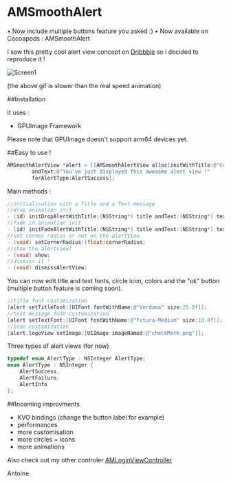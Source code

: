 AMSmoothAlert
==================
• Now include multiple buttons feature you asked :)
• Now available on Cocoapods : AMSmoothAlert

I saw this pretty cool alert view concept on [Dribbble](https://dribbble.com/shots/1523277-Success-Popup-for-Handybook-New-App-GIF?list=users&offset=0) so i decided to reproduce it !

![Screen1](https://raw.githubusercontent.com/mtonio91/AMSmoothAlert/master/screenCapture.gif)

(the above gif is slower than the real speed animation)

##Installation

It uses : 
- GPUImage Framework

Please note that GPUImage doesn't support arm64 devices yet.

##Easy to use !
```objective-c
AMSmoothAlertView *alert = [[AMSmoothAlertView alloc]initWithTitle:@"Congrats !" 
        andText:@"You've just displayed this awesome alert view !" 
        forAlertType:AlertSuccess];
```


Main methods :

```objective-c
//initialisation with a Title and a Text message
//drop animation init
- (id) initDropAlertWithTitle:(NSString*) title andText:(NSString*) text forAlertType:(AlertType) type;
//fade in animation init
- (id) initFadeAlertWithTitle:(NSString*) title andText:(NSString*) text forAlertType:(AlertType) type;
//set corner radius or not on the alertView
- (void) setCornerRadius:(float)cornerRadius;
//show the alertview!
- (void) show;
//dismiss it !
- (void) dismissAlertView;

```
You can now edit title and text fonts, circle icon, colors and the "ok" button (multiple button feature is coming soon).
```objective-c
//title font customization
[alert setTitleFont:[UIFont fontWithName:@"Verdana" size:25.0f]];
//text message font customization
[alert setTextFont:[UIFont fontWithName:@"Futura-Medium" size:13.0f]];
//icon customization
[alert.logoView setImage:[UIImage imageNamed:@"checkMark.png"]];

```

Three types of alert views (for now)
```objective-c
typedef enum AlertType : NSInteger AlertType;
enum AlertType : NSInteger {
    AlertSuccess,
    AlertFailure,
    AlertInfo
};
```


##Incoming improvments

- KVO bindings (change the button label for example) 
- performances
- more customisation
- more circles + icons
- more animations


Also check out my other controler [AMLoginViewController](https://github.com/mtonio91/AMLoginViewController)


Antoine
